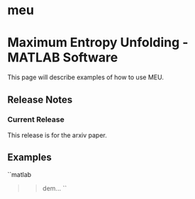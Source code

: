 meu
===

# Maximum Entropy Unfolding - MATLAB Software

This page will describe examples of how to use MEU.

## Release Notes

### Current Release

This release is for the arxiv paper.


## Examples


``matlab
>> dem...
``